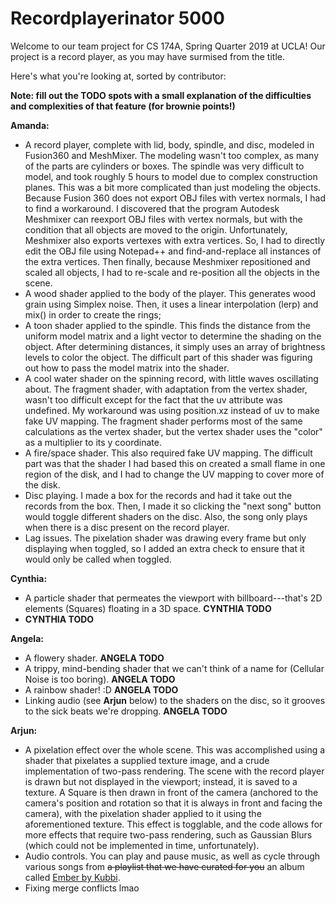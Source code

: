 # Recordplayerinator 5000

Welcome to our team project for CS 174A, Spring Quarter 2019 at UCLA!
Our project is a record player, as you may have surmised from the title.

Here's what you're looking at, sorted by contributor:

**Note: fill out the TODO spots with a small explanation of the difficulties and complexities of that feature (for brownie points!)**

**Amanda:**

* A record player, complete with lid, body, spindle, and disc, modeled in Fusion360 and MeshMixer. The modeling wasn't too complex, as many of the parts are cylinders or boxes. The spindle was very difficult to model, and took roughly 5 hours to model due to complex construction planes. This was a bit more complicated than just modeling the objects. Because Fusion 360 does not export OBJ files with vertex normals, I had to find a workaround. I discovered that the program Autodesk Meshmixer can reexport OBJ files with vertex normals, but with the condition that all objects are moved to the origin. Unfortunately, Meshmixer also exports vertexes with extra vertices. So, I had to directly edit the OBJ file using Notepad++ and find-and-replace all instances of the extra vertices. Then finally, because Meshmixer repositioned and scaled all objects, I had to re-scale and re-position all the objects in the scene. 
* A wood shader applied to the body of the player. This generates wood grain using Simplex noise. Then, it uses a linear interpolation (lerp) and mix() in order to create the rings;
* A toon shader applied to the spindle. This finds the distance from the uniform model matrix and a light vector to determine the shading on the object. After determining distances, it simply uses an array of brightness levels to color the object. The difficult part of this shader was figuring out how to pass the model matrix into the shader. 
* A cool water shader on the spinning record, with little waves oscillating about. The fragment shader, with adaptation from the vertex shader, wasn't too difficult except for the fact that the uv attribute was undefined. My workaround was using position.xz instead of uv to make fake UV mapping. The fragment shader performs most of the same calculations as the vertex shader, but the vertex shader uses the "color" as a multiplier to its y coordinate. 
* A fire/space shader. This also required fake UV mapping. The difficult part was that the shader I had based this on created a small flame in one region of the disk, and I had to change the UV mapping to cover more of the disk. 
* Disc playing. I made a box for the records and had it take out the records from the box. Then, I made it so clicking the "next song" button would toggle different shaders on the disc. Also, the song only plays when there is a disc present on the record player. 
* Lag issues. The pixelation shader was drawing every frame but only displaying when toggled, so I added an extra check to ensure that it would only be called when toggled. 

**Cynthia:**

* A particle shader that permeates the viewport with billboard---that's 2D elements (Squares) floating in a 3D space. **CYNTHIA TODO**
* **CYNTHIA TODO**

**Angela:**

* A flowery shader. **ANGELA TODO**
* A trippy, mind-bending shader that we can't think of a name for (Cellular Noise is too boring). **ANGELA TODO**
* A rainbow shader! :D **ANGELA TODO**
* Linking audio (see **Arjun** below) to the shaders on the disc, so it grooves to the sick beats we're dropping. **ANGELA TODO**

**Arjun:**

* A pixelation effect over the whole scene. This was accomplished using a shader that pixelates a supplied texture image, and a crude implementation of two-pass rendering. The scene with the record player is drawn but not displayed in the viewport; instead, it is saved to a texture. A Square is then drawn in front of the camera (anchored to the camera's position and rotation so that it is always in front and facing the camera), with the pixelation shader applied to it using the aforementioned texture. This effect is togglable, and the code allows for more effects that require two-pass rendering, such as Gaussian Blurs (which could not be implemented in time, unfortunately).
* Audio controls. You can play and pause music, as well as cycle through various songs from ~~a playlist that we have curated for you~~ an album called [Ember by Kubbi](https://open.spotify.com/album/45IjAJ7REqGA1zXZe5we4w?si=dQvLSj5YSMWZXqoNp_JSDg).
* Fixing merge conflicts lmao